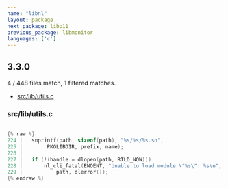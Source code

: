 ```yaml
---
name: "libnl"
layout: package
next_package: libp11
previous_package: libmonitor
languages: ['c']
---
```

## 3.3.0
4 / 448 files match, 1 filtered matches.

 - [src/lib/utils.c](#srclibutilsc)

### src/lib/utils.c

```c

{% raw %}
224 | 	snprintf(path, sizeof(path), "%s/%s/%s.so",
225 | 		 PKGLIBDIR, prefix, name);
226 | 
227 | 	if (!(handle = dlopen(path, RTLD_NOW)))
228 | 		nl_cli_fatal(ENOENT, "Unable to load module \"%s\": %s\n",
229 | 			path, dlerror());
{% endraw %}

```